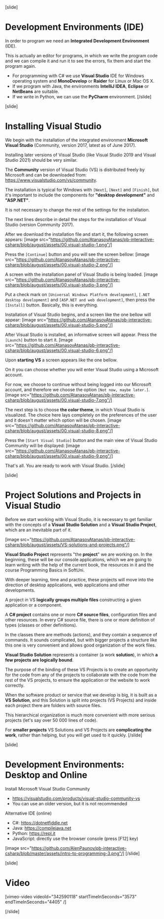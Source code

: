 [slide]
# Development Environments (IDE)
In order to program we need an **Integrated Development Environment** (IDE). 

This is actually an editor for programs, in which we write the program code and we can compile it and run it to see the errors, fix them and start the program again.
- For programming with C# we use **Visual Studio** IDE for Windows operating system and **MonoDevelop** or **Raider** for Linux or Mac OS X.
- If we program with Java, the environments **IntelliJ IDEA**, **Eclipse** or **NetBeans** are suitable.
- If we write in Python, we can use the **PyCharm** environment.
[/slide]

[slide]
# Installing Visual Studio
We begin with the installation of the integrated environment **Microsoft Visual Studio** (Community, version 2017, latest as of June 2017). 

Installing later versions of Visual Studio (like Visual Studio 2019 and Visual Studio 2021) should be very similar.

The **Community** version of Visual Studio (VS) is distributed freely by Microsoft and can be downloaded from: https://www.visualstudio.com/vs/community. 

The installation is typical for Windows with `[Next]`, `[Next]` and `[Finish]`, but it's important to include the components for **"desktop development"** and **"ASP.NET"**. 

It is not necessary to change the rest of the settings for the installation.

The next lines describe in detail the steps for the installation of Visual Studio (version Community 2017). 

After we download the installation file and start it, the following screen appears:
[image src="https://github.com/AtanasovAtanas/pb-interactive-csharp/blob/august/assets/00.visual-studio-1.png"/]

Press the `[Continue]` button and you will see the screen bellow:
[image src="https://github.com/AtanasovAtanas/pb-interactive-csharp/blob/august/assets/00.visual-studio-2.png"/]

A screen with the installation panel of Visual Studio is being loaded.
[image src="https://github.com/AtanasovAtanas/pb-interactive-csharp/blob/august/assets/00.visual-studio-3.png"/]

Put a check mark on `[Universal Windows Platform development]`, `[.NET desktop development]` and `[ASP.NET and web development]`, then press the `[Install]` button. Basically, this is everything.

Installation of Visual Studio begins, and a screen like the one bellow will appear:
[image src="https://github.com/AtanasovAtanas/pb-interactive-csharp/blob/august/assets/00.visual-studio-5.png"/]

After Visual Studio is installed, an informative screen will appear. Press the `[Launch]` button to start it.
[image src="https://github.com/AtanasovAtanas/pb-interactive-csharp/blob/august/assets/00.visual-studio-6.png"/]

Upon **starting VS** a screen appears like the one bellow. 

On it you can choose whether you will enter Visual Studio using a Microsoft account. 

For now, we choose to continue without being logged into our Microsoft account, and therefore we choose the option `[Not now, maybe later.]`. 
[image src="https://github.com/AtanasovAtanas/pb-interactive-csharp/blob/august/assets/00.visual-studio-7.png"/]

The next step is to choose **the color theme**, in which Visual Studio is visualized. The choice here lays completely on the preferences of the user and it doesn't matter which option will be chosen.
[image src="https://github.com/AtanasovAtanas/pb-interactive-csharp/blob/august/assets/00.visual-studio-8.png"/]

Press the `[Start Visual Studio]` button and the main view of Visual Studio Community will be displayed:
[image src="https://github.com/AtanasovAtanas/pb-interactive-csharp/blob/august/assets/00.visual-studio-9.png"/]

That's all. You are ready to work with Visual Studio.
[/slide]

[slide]
# Project Solutions and Projects in Visual Studio
Before we start working with Visual Studio, it is necessary to get familiar with the concepts of a **Visual Studio Solution** and a **Visual Studio Project**, which are an inevitable part of it.

[image src="https://github.com/AtanasovAtanas/pb-interactive-csharp/blob/august/assets/VS-solutions-and-projects.png"/]

**Visual Studio Project** represents "the **project**" we are working on. In the beginning, these will be our console applications, which we are going to learn writing with the help of the current book, the resources in it and the course Programming Basics in SoftUni. 

With deeper learning, time and practice, these projects will move into the direction of desktop applications, web applications and other developments. 

A project in VS **logically groups multiple files** constructing a given application or a component. 

A **C# project** contains one or more **C# source files**, configuration files and other resources. In every C# source file, there is one or more definition of types (classes or other definitions). 

In the classes there are methods (actions), and they contain a sequence of commands. It sounds complicated, but with bigger projects a structure like this one is very convenient and allows good organization of the work files.

**Visual Studio Solution** represents a container (a work **solution**), in which **a few projects are logically bound**. 

The purpose of the binding of these VS Projects is to create an opportunity for the code from any of the projects to collaborate with the code from the rest of the VS projects, to ensure the application or the website to work correctly. 

When the software product or service that we develop is big, it is built as a **VS Solution**, and this Solution is split into projects (VS Projects) and inside each project there are folders with source files.

This hierarchical organization is much more convenient with more serious projects (let's say over 50 000 lines of code).

For **smaller projects** VS Solutions and VS Projects are **complicating the work**, rather than helping, but you will get used to it quickly.
[/slide]

[slide]
# Development Environments: Desktop and Online
Install Microsoft Visual Studio Community

* https://visualstudio.com/products/visual-studio-community-vs
* You can use an older version, but it is not recommended

Alternative IDE (online)

* C#: https://dotnetfiddle.net
* Java: https://compilejava.net 
* Python: https://repl.it
* JavaScript: directly use the browser console (press \[F12\] key)

[image src="https://github.com/AlenPaunov/pb-interactive-csharp/blob/master/assets/intro-to-programming-3.png"/]
[/slide]

[slide]
# Video

[vimeo-video videoId="342590118" startTimeInSeconds="3573" endTimeInSeconds="4405" /]

[/slide]